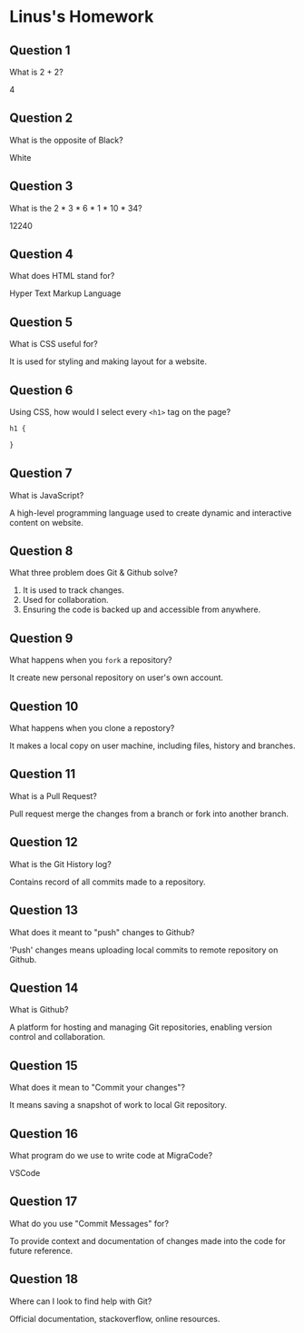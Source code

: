 # Linus's Homework

## Question 1

What is 2 + 2?

4

## Question 2

What is the opposite of Black?

White

## Question 3

What is the  2 * 3 * 6 * 1 * 10 * 34?

12240

## Question 4

What does HTML stand for?

Hyper Text Markup Language

## Question 5

What is CSS useful for?

It is used for styling and making layout for a website.

## Question 6

Using CSS, how would I select every `<h1>` tag on the page?

```css
h1 {

}
```

## Question 7

What is JavaScript?

A high-level programming language used to create dynamic and interactive content on website.

## Question 8

What three problem does Git & Github solve?

1) It is used to track changes.
2) Used for collaboration.
3) Ensuring the code is backed up and accessible from anywhere.

## Question 9

What happens when you `fork` a repository?

It create new personal repository on user's own account.

## Question 10

What happens when you clone a repostory?

It makes a local copy on user machine, including files, history and branches.

## Question 11

What is a Pull Request?

Pull request merge the changes from a branch or fork into another branch.

## Question 12

What is the Git History log?

Contains record of all commits made to a repository.

## Question 13

What does it meant to "push" changes to Github?

'Push' changes means uploading local commits to remote repository on Github.

## Question 14

What is Github?

A platform for hosting and managing Git repositories, enabling version control and collaboration.

## Question 15

What does it mean to "Commit your changes"?

It means saving a snapshot of work to local Git repository.

## Question 16

What program do we use to write code at MigraCode?

VSCode

## Question 17

What do you use "Commit Messages" for?

To provide context and documentation of changes made into the code for future reference.

## Question 18

Where can I look to find help with Git?

Official documentation, stackoverflow, online resources.
